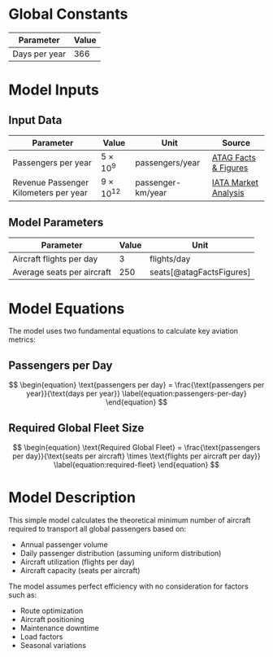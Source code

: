 # Global Constants

| Parameter     | Value |
| ------------- | ----- |
| Days per year | 366   |

# Model Inputs

## Input Data

| Parameter                             | Value              | Unit              | Source                                                                                                                                     |
| ------------------------------------- | ------------------ | ----------------- | ------------------------------------------------------------------------------------------------------------------------------------------ |
| Passengers per year                   | $5 \times 10^9$    | passengers/year   | [ATAG Facts & Figures](https://atag.org/facts-figures)                                                                                     |
| Revenue Passenger Kilometers per year | $9 \times 10^{12}$ | passenger-km/year | [IATA Market Analysis](https://www.iata.org/en/iata-repository/publications/economic-reports/air-passenger-market-analysis-december-2024/) |

## Model Parameters

| Parameter                  | Value | Unit                     |
| -------------------------- | ----- | ------------------------ |
| Aircraft flights per day   | 3     | flights/day              |
| Average seats per aircraft | 250   | seats[@atagFactsFigures] |

# Model Equations

The model uses two fundamental equations to calculate key aviation metrics:

## Passengers per Day

$$
\begin{equation}
\text{passengers per day} = \frac{\text{passengers per year}}{\text{days per year}} \label{equation:passengers-per-day}
\end{equation}
$$

## Required Global Fleet Size

$$
\begin{equation}
\text{Required Global Fleet} = \frac{\text{passengers per day}}{\text{seats per aircraft} \times \text{flights per aircraft per day}} \label{equation:required-fleet}
\end{equation}
$$

# Model Description

This simple model calculates the theoretical minimum number of aircraft required to transport all global passengers based on:

- Annual passenger volume
- Daily passenger distribution (assuming uniform distribution)
- Aircraft utilization (flights per day)
- Aircraft capacity (seats per aircraft)

The model assumes perfect efficiency with no consideration for factors such as:

- Route optimization
- Aircraft positioning
- Maintenance downtime
- Load factors
- Seasonal variations
